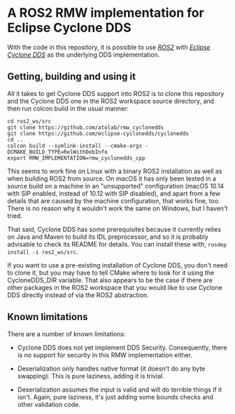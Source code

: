 # A ROS2 RMW implementation for Eclipse Cyclone DDS

With the code in this repository, it is possible to use [*ROS2*](https://index.ros.org/doc/ros2)
with [*Eclipse Cyclone DDS*](https://github.com/eclipse-cyclonedds/cyclonedds) as the underlying DDS
implementation.

## Getting, building and using it

All it takes to get Cyclone DDS support into ROS2 is to clone this repository and the Cyclone DDS
one in the ROS2 workspace source directory, and then run colcon build in the usual manner:

    cd ros2_ws/src
    git clone https://github.com/atolab/rmw_cyclonedds
    git clone https://github.com/eclipse-cyclonedds/cyclonedds
    cd ..
    colcon build --symlink-install --cmake-args -DCMAKE_BUILD_TYPE=RelWithDebInfo
    export RMW_IMPLEMENTATION=rmw_cyclonedds_cpp

This seems to work fine on Linux with a binary ROS2 installation as well as when building ROS2 from
source.  On macOS it has only been tested in a source build on a machine in an "unsupported"
configuration (macOS 10.14 with SIP enabled, instead of 10.12 with SIP disabled), and apart from a
few details that are caused by the machine configuration, that works fine, too.  There is no reason
why it wouldn't work the same on Windows, but I haven't tried.

That said, Cyclone DDS has some prerequisites because it currently relies on Java and Maven to build
its IDL preprocessor, and so it is probably advisable to check its README for details. You can
install these with, ``rosdep install -i ros2_ws/src``.

If you want to use a pre-existing installation of Cyclone DDS, you don't need to clone it, but you
may have to tell CMake where to look for it using the CycloneDDS\_DIR variable.  That also appears
to be the case if there are other packages in the ROS2 workspace that you would like to use Cyclone
DDS directly instead of via the ROS2 abstraction.

## Known limitations

There are a number of known limitations:

* Cyclone DDS does not yet implement DDS Security.  Consequently, there is no support for security
  in this RMW implementation either.

* Deserialization only handles native format (it doesn't do any byte swapping).  This is pure
  laziness, adding it is trivial.
    
* Deserialization assumes the input is valid and will do terrible things if it isn't.  Again, pure
  laziness, it's just adding some bounds checks and other validation code.
